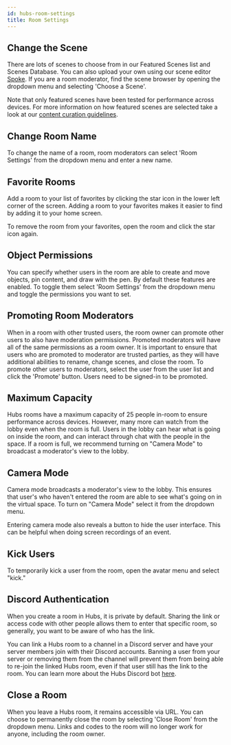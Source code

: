 ```yaml
---
id: hubs-room-settings
title: Room Settings
---
```


## Change the Scene

There are lots of scenes to choose from in our Featured Scenes list and Scenes Database. You can also upload your own using our scene editor [Spoke](./intro-spoke). If you are a room moderator, find the scene browser by opening the dropdown menu and selecting 'Choose a Scene'. 

Note that only featured scenes have been tested for performance across devices. For more information on how featured scenes are selected take a look at our [content curation guidelines](./creators-content-guidelines.md). 

## Change Room Name

To change the name of a room, room moderators can select 'Room Settings' from the dropdown menu and enter a new name.

## Favorite Rooms

Add a room to your list of favorites by clicking the star icon in the lower left corner of the screen. Adding a room to your favorites makes it easier to find by adding it to your home screen.

To remove the room from your favorites, open the room and click the star icon again. 


## Object Permissions

You can specify whether users in the room are able to create and move objects, pin content, and draw with the pen. By default these features are enabled. To toggle them select 'Room Settings' from the dropdown menu and toggle the permissions you want to set. 

## Promoting Room Moderators

When in a room with other trusted users, the room owner can promote other users to also have moderation permissions. Promoted moderators will have all of the same permissions as a room owner. It is important to ensure that users who are promoted to moderator are trusted parties, as they will have additional abilities to rename, change scenes, and close the room. To promote other users to moderators, select the user from the user list and click the 'Promote' button. Users need to be signed-in to be promoted.

## Maximum Capacity

Hubs rooms have a maximum capacity of 25 people in-room to ensure performance across devices. However, many more can watch from the lobby even when the room is full. Users in the lobby can hear what is going on inside the room, and can interact through chat with the people in the space. If a room is full, we recommend turning on "Camera Mode" to broadcast a moderator's view to the lobby. 

## Camera Mode

Camera mode broadcasts a moderator's view to the lobby. This ensures that user's who haven't entered the room are able to see what's going on in the virtual space. To turn on "Camera Mode" select it from the dropdown menu.

Entering camera mode also reveals a button to hide the user interface. This can be helpful when doing screen recordings of an event. 

## Kick Users

To temporarily kick a user from the room, open the avatar menu and select "kick." 

## Discord Authentication 

When you create a room in Hubs, it is private by default. Sharing the link or access code with other people allows them to enter that specific room, so generally, you want to be aware of who has the link.  

You can link a Hubs room to a channel in a Discord server and have your server members join with their Discord accounts. Banning a user from your server or removing them from the channel will prevent them from being able to re-join the linked Hubs room, even if that user still has the link to the room. You can learn more about the Hubs Discord bot [here](./hubs-discord-bot). 

## Close a Room

When you leave a Hubs room, it remains accessible via URL. You can choose to permanently close the room by selecting 'Close Room' from the dropdown menu. Links and codes to the room will no longer work for anyone, including the room owner. 
